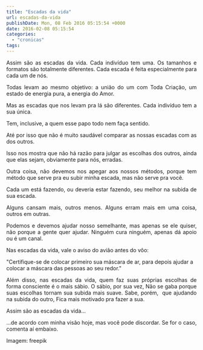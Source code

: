```yaml
---
title: "Escadas da vida"
url: escadas-da-vida
publishDate: Mon, 08 Feb 2016 05:15:54 +0000
date: 2016-02-08 05:15:54
categories: 
  - "cronicas"
tags: 
---
```

<p style="text-align: justify;">Assim são as escadas da vida.
Cada indivíduo tem uma.
Os tamanhos e formatos são totalmente diferentes.
Cada escada é feita especialmente para cada um de nós.<!--more--></p>
<p style="text-align: justify;">Todas levam ao mesmo objetivo: a união do um com Toda Criação,
um estado de energia pura, a energia do Amor.</p>
<p style="text-align: justify;">Mas as escadas que nos levam pra lá são diferentes.
Cada indivíduo tem a sua única.</p>
<p style="text-align: justify;">Tem, inclusive, a quem esse papo todo nem faça sentido.</p>
<p style="text-align: justify;">Até por isso que não é muito saudável
comparar as nossas escadas com as dos outros.</p>
<p style="text-align: justify;">Isso nos mostra que não há razão para julgar as escolhas dos outros,
ainda que elas sejam, obviamente para nós, erradas.</p>
<p style="text-align: justify;">Outra coisa,
não devemos nos apegar aos nossos métodos,
porque tem método que serve pra eu subir minha escada,
mas não serve pra você.</p>
<p style="text-align: justify;">Cada um está fazendo,
ou deveria estar fazendo,
seu melhor na subida de sua escada.</p>
<p style="text-align: justify;">Alguns cansam mais, outros menos.
Alguns erram mais em uma coisa, outros em outras.</p>
<p style="text-align: justify;">Podemos e devemos ajudar nosso semelhante,
mas apenas se ele quiser,
não porque a gente quer ajudar.
Ninguém cura ninguém, apenas dá apoio ou é um canal.</p>
<p style="text-align: justify;">Nas escadas da vida, vale o aviso do avião antes do vôo:</p>
"Certifique-se de colocar primeiro sua máscara de ar, para depois ajudar a colocar a máscara das pessoas ao seu redor."
<p style="text-align: justify;">Além disso, nas escadas da vida,
quem faz suas próprias escolhas de forma consciente é o mais sábio.
O sábio, por sua vez,
Não se gaba porque suas escolhas tornam sua subida mais suave.
Sabe, porém,  que ajudando na subida do outro,
Fica mais motivado pra fazer a sua.</p>
<p style="text-align: justify;">Assim são as escadas da vida...</p>
<p style="text-align: justify;">...de acordo com minha visão hoje, mas você pode discordar. Se for o caso, comenta aí embaixo.</p>
<p style="text-align: justify;">Imagem: freepik</p>
